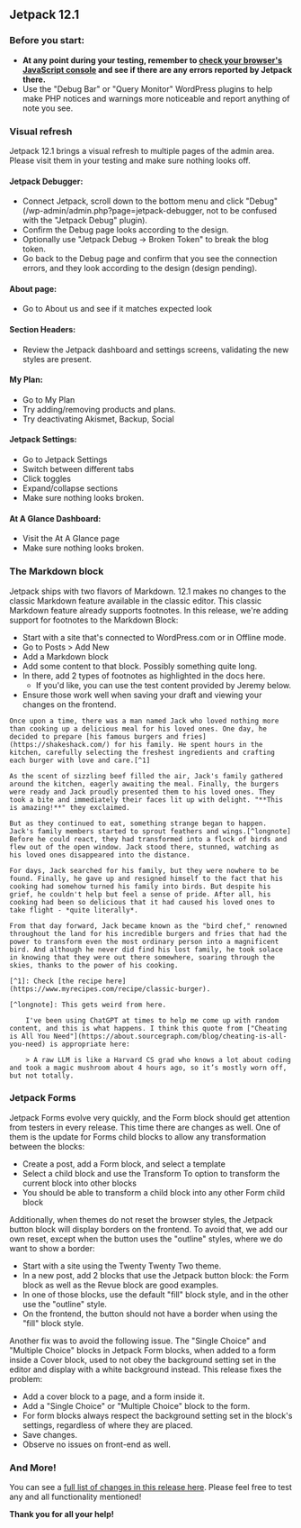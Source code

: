 ## Jetpack 12.1

### Before you start:

- **At any point during your testing, remember to [check your browser's JavaScript console](https://wordpress.org/support/article/using-your-browser-to-diagnose-javascript-errors/#step-3-diagnosis) and see if there are any errors reported by Jetpack there.**
- Use the "Debug Bar" or "Query Monitor" WordPress plugins to help make PHP notices and warnings more noticeable and report anything of note you see.

### Visual refresh
Jetpack 12.1 brings a visual refresh to multiple pages of the admin area. Please visit them in your testing and make sure nothing looks off.

#### Jetpack Debugger:
- Connect Jetpack, scroll down to the bottom menu and click "Debug" (/wp-admin/admin.php?page=jetpack-debugger, not to be confused with the "Jetpack Debug" plugin).
- Confirm the Debug page looks according to the design.
- Optionally use "Jetpack Debug -> Broken Token" to break the blog token.
- Go back to the Debug page and confirm that you see the connection errors, and they look according to the design (design pending).

#### About page:
- Go to About us and see if it matches expected look

#### Section Headers:
- Review the Jetpack dashboard and settings screens, validating the new styles are present.

#### My Plan:
- Go to My Plan
- Try adding/removing products and plans.
- Try deactivating Akismet, Backup, Social

#### Jetpack Settings:
- Go to Jetpack Settings
- Switch between different tabs
- Click toggles
- Expand/collapse sections
- Make sure nothing looks broken.

#### At A Glance Dashboard:
- Visit the At A Glance page
- Make sure nothing looks broken.

### The Markdown block
Jetpack ships with two flavors of Markdown. 12.1 makes no changes to the classic Markdown feature available in the classic editor. This classic Markdown feature already supports footnotes. In this release, we're adding support for footnotes to the Markdown Block:

- Start with a site that's connected to WordPress.com or in Offline mode.
- Go to Posts > Add New
- Add a Markdown block
- Add some content to that block. Possibly something quite long.
- In there, add 2 types of footnotes as highlighted in the docs here.
  - If you'd like, you can use the test content provided by Jeremy below.
- Ensure those work well when saving your draft and viewing your changes on the frontend.

````{verbatim}
Once upon a time, there was a man named Jack who loved nothing more than cooking up a delicious meal for his loved ones. One day, he decided to prepare [his famous burgers and fries](https://shakeshack.com/) for his family. He spent hours in the kitchen, carefully selecting the freshest ingredients and crafting each burger with love and care.[^1]

As the scent of sizzling beef filled the air, Jack's family gathered around the kitchen, eagerly awaiting the meal. Finally, the burgers were ready and Jack proudly presented them to his loved ones. They took a bite and immediately their faces lit up with delight. "**This is amazing!**" they exclaimed.

But as they continued to eat, something strange began to happen. Jack's family members started to sprout feathers and wings.[^longnote] Before he could react, they had transformed into a flock of birds and flew out of the open window. Jack stood there, stunned, watching as his loved ones disappeared into the distance.

For days, Jack searched for his family, but they were nowhere to be found. Finally, he gave up and resigned himself to the fact that his cooking had somehow turned his family into birds. But despite his grief, he couldn't help but feel a sense of pride. After all, his cooking had been so delicious that it had caused his loved ones to take flight - *quite literally*.

From that day forward, Jack became known as the "bird chef," renowned throughout the land for his incredible burgers and fries that had the power to transform even the most ordinary person into a magnificent bird. And although he never did find his lost family, he took solace in knowing that they were out there somewhere, soaring through the skies, thanks to the power of his cooking.

[^1]: Check [the recipe here](https://www.myrecipes.com/recipe/classic-burger).

[^longnote]: This gets weird from here.

    I've been using ChatGPT at times to help me come up with random content, and this is what happens. I think this quote from ["Cheating is All You Need"](https://about.sourcegraph.com/blog/cheating-is-all-you-need) is appropriate here:

    > A raw LLM is like a Harvard CS grad who knows a lot about coding and took a magic mushroom about 4 hours ago, so it’s mostly worn off, but not totally.
````

### Jetpack Forms
Jetpack Forms evolve very quickly, and the Form block should get attention from testers in every release. This time there are changes as well. One of them is the update for Forms child blocks to allow any transformation between the blocks:

- Create a post, add a Form block, and select a template
- Select a child block and use the Transform To option to transform the current block into other blocks
- You should be able to transform a child block into any other Form child block

Additionally, when themes do not reset the browser styles, the Jetpack button block will display borders on the frontend. To avoid that, we add our own reset, except when the button uses the "outline" styles, where we do want to show a border:

- Start with a site using the Twenty Twenty Two theme.
- In a new post, add 2 blocks that use the Jetpack button block: the Form block as well as the Revue block are good examples.
- In one of those blocks, use the default "fill" block style, and in the other use the "outline" style.
- On the frontend, the button should not have a border when using the "fill" block style.

Another fix was to avoid the following issue. The "Single Choice" and "Multiple Choice" blocks in Jetpack Form blocks, when added to a form inside a Cover block, used to not obey the background setting set in the editor and display with a white background instead. This release fixes the problem:

- Add a cover block to a page, and a form inside it.
- Add a "Single Choice" or "Multiple Choice" block to the form.
- For form blocks always respect the background setting set in the block's settings, regardless of where they are placed.
- Save changes.
- Observe no issues on front-end as well.

### And More!

You can see a [full list of changes in this release here](https://github.com/Automattic/jetpack/blob/monthly/branch-2023-04-25/projects/plugins/jetpack/CHANGELOG.md). Please feel free to test any and all functionality mentioned! 

**Thank you for all your help!**
